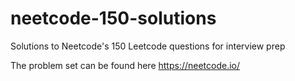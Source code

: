 # neetcode-150-solutions
Solutions to Neetcode's 150 Leetcode questions for interview prep

The problem set can be found here https://neetcode.io/
